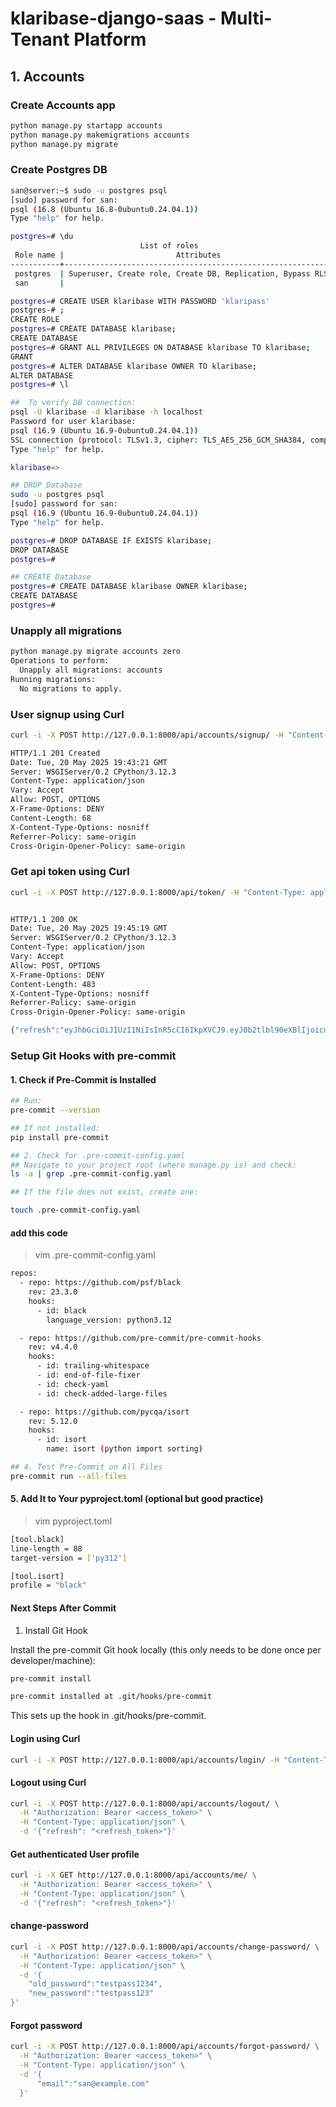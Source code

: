 # klaribase-django-saas  -  Multi-Tenant Platform


## **1. Accounts**

### Create Accounts app
```bash
python manage.py startapp accounts
python manage.py makemigrations accounts
python manage.py migrate
```

### Create Postgres DB
```bash
san@server:~$ sudo -u postgres psql
[sudo] password for san:
psql (16.8 (Ubuntu 16.8-0ubuntu0.24.04.1))
Type "help" for help.

postgres=# \du
                             List of roles
 Role name |                         Attributes
-----------+------------------------------------------------------------
 postgres  | Superuser, Create role, Create DB, Replication, Bypass RLS
 san       |

postgres=# CREATE USER klaribase WITH PASSWORD 'klaripass'
postgres-# ;
CREATE ROLE
postgres=# CREATE DATABASE klaribase;
CREATE DATABASE
postgres=# GRANT ALL PRIVILEGES ON DATABASE klaribase TO klaribase;
GRANT
postgres=# ALTER DATABASE klaribase OWNER TO klaribase;
ALTER DATABASE
postgres=# \l

##  To verify DB connection:
psql -U klaribase -d klaribase -h localhost
Password for user klaribase:
psql (16.9 (Ubuntu 16.9-0ubuntu0.24.04.1))
SSL connection (protocol: TLSv1.3, cipher: TLS_AES_256_GCM_SHA384, compression: off)
Type "help" for help.

klaribase=>

## DROP Database
sudo -u postgres psql
[sudo] password for san:
psql (16.9 (Ubuntu 16.9-0ubuntu0.24.04.1))
Type "help" for help.

postgres=# DROP DATABASE IF EXISTS klaribase;
DROP DATABASE
postgres=#

## CREATE Database
postgres=# CREATE DATABASE klaribase OWNER klaribase;
CREATE DATABASE
postgres=#

```

### Unapply all migrations
```bash
python manage.py migrate accounts zero
Operations to perform:
  Unapply all migrations: accounts
Running migrations:
  No migrations to apply.
```

### User signup using Curl
```bash
curl -i -X POST http://127.0.0.1:8000/api/accounts/signup/ -H "Content-Type: application/json" -d "{\"username\":\"san\",\"password\":\"testpass123\",\"email\":\"san@example.com\",\"role\":\"owner\"}"

HTTP/1.1 201 Created
Date: Tue, 20 May 2025 19:43:21 GMT
Server: WSGIServer/0.2 CPython/3.12.3
Content-Type: application/json
Vary: Accept
Allow: POST, OPTIONS
X-Frame-Options: DENY
Content-Length: 68
X-Content-Type-Options: nosniff
Referrer-Policy: same-origin
Cross-Origin-Opener-Policy: same-origin
```

### Get api token using Curl
```bash
curl -i -X POST http://127.0.0.1:8000/api/token/ -H "Content-Type: application/json" -d '{"username":"san","password":"testpass123"}'


HTTP/1.1 200 OK
Date: Tue, 20 May 2025 19:45:19 GMT
Server: WSGIServer/0.2 CPython/3.12.3
Content-Type: application/json
Vary: Accept
Allow: POST, OPTIONS
X-Frame-Options: DENY
Content-Length: 483
X-Content-Type-Options: nosniff
Referrer-Policy: same-origin
Cross-Origin-Opener-Policy: same-origin

{"refresh":"eyJhbGciOiJIUzI1NiIsInR5cCI6IkpXVCJ9.eyJ0b2tlbl90eXBlIjoicmVmcmVzaCIsImV4cCI6MTc0Nzg1NjcxOSwiaWF0IjoxNzQ3NzcwMzE5LCJqdGkiOiI5OWY3MTAyNGVlZjc0YTU3YTg5ODIxZGZlMTdhYzk1OSIsInVzZXJfaWQiOjJ9.SxmDT5pA4_o-2hkE8gsu_QbduNB5XDtJmurMYVlq_ds","access":"eyJhbGciOiJIUzI1NiIsInR5cCI6IkpXVCJ9.eyJ0b2tlbl90eXBlIjoiYWNjZXNzIiwiZXhwIjoxNzQ3NzcwNjE5LCJpYXQiOjE3NDc3NzAzMTksImp0aSI6IjcxMjI1Zjc3OTM5YzQ1ZTA5NWY3YWUxYzkwM2NhNzFkIiwidXNlcl9pZCI6Mn0.YfX98ZZH6pCsg-LckyQfqzaiSD9AqSs3VBPjxviC43U"}
```

### Setup Git Hooks with pre-commit

#### 1. Check if Pre-Commit is Installed
```bash
## Run:
pre-commit --version

## If not installed:
pip install pre-commit

## 2. Check for .pre-commit-config.yaml
## Navigate to your project root (where manage.py is) and check:
ls -a | grep .pre-commit-config.yaml

## If the file does not exist, create one:

touch .pre-commit-config.yaml
```
#### add this code
>vim .pre-commit-config.yaml

```bash
repos:
  - repo: https://github.com/psf/black
    rev: 23.3.0
    hooks:
      - id: black
        language_version: python3.12

  - repo: https://github.com/pre-commit/pre-commit-hooks
    rev: v4.4.0
    hooks:
      - id: trailing-whitespace
      - id: end-of-file-fixer
      - id: check-yaml
      - id: check-added-large-files

  - repo: https://github.com/pycqa/isort
    rev: 5.12.0
    hooks:
      - id: isort
        name: isort (python import sorting)

```
```bash
## 4. Test Pre-Commit on All Files
pre-commit run --all-files
```

#### 5. Add It to Your pyproject.toml (optional but good practice)

>vim pyproject.toml
```bash
[tool.black]
line-length = 88
target-version = ['py312']

[tool.isort]
profile = "black"

```

#### Next Steps After Commit
1. Install Git Hook

Install the pre-commit Git hook locally (this only needs to be done once per developer/machine):

```bash
pre-commit install

pre-commit installed at .git/hooks/pre-commit
```
This sets up the hook in .git/hooks/pre-commit.

#### Login using Curl
```bash
curl -i -X POST http://127.0.0.1:8000/api/accounts/login/ -H "Content-Type: application/json" -d '{"username":"san","password":"testpass123"}'
```
#### Logout using Curl
```bash
curl -i -X POST http://127.0.0.1:8000/api/accounts/logout/ \
  -H "Authorization: Bearer <access_token>" \
  -H "Content-Type: application/json" \
  -d '{"refresh": "<refresh_token>"}'
```

#### Get authenticated User profile
```bash
curl -i -X GET http://127.0.0.1:8000/api/accounts/me/ \
  -H "Authorization: Bearer <access_token>" \
  -H "Content-Type: application/json" \
  -d '{"refresh": "<refresh_token>"}'
```

#### change-password
```bash
curl -i -X POST http://127.0.0.1:8000/api/accounts/change-password/ \
  -H "Authorization: Bearer <access_token>" \
  -H "Content-Type: application/json" \
  -d '{
    "old_password":"testpass1234",
    "new_password":"testpass123"
}'
```

#### Forgot password
```bash
curl -i -X POST http://127.0.0.1:8000/api/accounts/forgot-password/ \
  -H "Authorization: Bearer <access_token>" \
  -H "Content-Type: application/json" \
  -d '{
      "email":"san@example.com"
  }'
```
